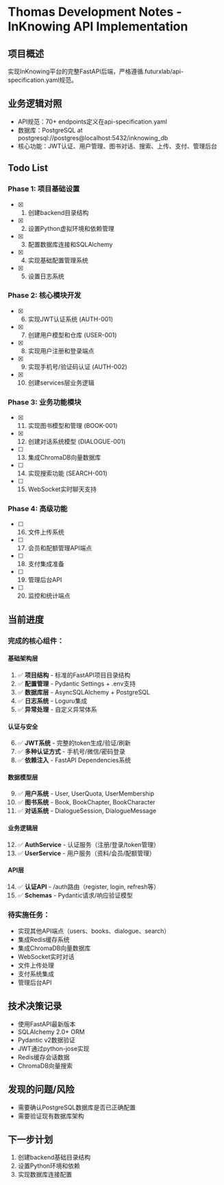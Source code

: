# Thomas Development Notes - InKnowing API Implementation

## 项目概述
实现InKnowing平台的完整FastAPI后端，严格遵循.futurxlab/api-specification.yaml规范。

## 业务逻辑对照
- API规范：70+ endpoints定义在api-specification.yaml
- 数据库：PostgreSQL at postgresql://postgres@localhost:5432/inknowing_db
- 核心功能：JWT认证、用户管理、图书对话、搜索、上传、支付、管理后台

## Todo List

### Phase 1: 项目基础设置
- [x] 1. 创建backend目录结构
- [x] 2. 设置Python虚拟环境和依赖管理
- [x] 3. 配置数据库连接和SQLAlchemy
- [x] 4. 实现基础配置管理系统
- [x] 5. 设置日志系统

### Phase 2: 核心模块开发
- [x] 6. 实现JWT认证系统 (AUTH-001)
- [x] 7. 创建用户模型和仓库 (USER-001)
- [x] 8. 实现用户注册和登录端点
- [x] 9. 实现手机号/验证码认证 (AUTH-002)
- [x] 10. 创建services层业务逻辑

### Phase 3: 业务功能模块
- [x] 11. 实现图书模型和管理 (BOOK-001)
- [x] 12. 创建对话系统模型 (DIALOGUE-001)
- [ ] 13. 集成ChromaDB向量数据库
- [ ] 14. 实现搜索功能 (SEARCH-001)
- [ ] 15. WebSocket实时聊天支持

### Phase 4: 高级功能
- [ ] 16. 文件上传系统
- [ ] 17. 会员和配额管理API端点
- [ ] 18. 支付集成准备
- [ ] 19. 管理后台API
- [ ] 20. 监控和统计端点

## 当前进度

### 完成的核心组件：

#### 基础架构层
1. ✅ **项目结构** - 标准的FastAPI项目目录结构
2. ✅ **配置管理** - Pydantic Settings + .env支持
3. ✅ **数据库层** - AsyncSQLAlchemy + PostgreSQL
4. ✅ **日志系统** - Loguru集成
5. ✅ **异常处理** - 自定义异常体系

#### 认证与安全
6. ✅ **JWT系统** - 完整的token生成/验证/刷新
7. ✅ **多种认证方式** - 手机号/微信/密码登录
8. ✅ **依赖注入** - FastAPI Dependencies系统

#### 数据模型层
9. ✅ **用户系统** - User, UserQuota, UserMembership
10. ✅ **图书系统** - Book, BookChapter, BookCharacter
11. ✅ **对话系统** - DialogueSession, DialogueMessage

#### 业务逻辑层
12. ✅ **AuthService** - 认证服务（注册/登录/token管理）
13. ✅ **UserService** - 用户服务（资料/会员/配额管理）

#### API层
14. ✅ **认证API** - /auth路由（register, login, refresh等）
15. ✅ **Schemas** - Pydantic请求/响应验证模型

### 待实施任务：
- 实现其他API端点（users、books、dialogue、search）
- 集成Redis缓存系统
- 集成ChromaDB向量数据库
- WebSocket实时对话
- 文件上传处理
- 支付系统集成
- 管理后台API

## 技术决策记录
- 使用FastAPI最新版本
- SQLAlchemy 2.0+ ORM
- Pydantic v2数据验证
- JWT通过python-jose实现
- Redis缓存会话数据
- ChromaDB向量搜索

## 发现的问题/风险
- 需要确认PostgreSQL数据库是否已正确配置
- 需要验证现有数据库架构

## 下一步计划
1. 创建backend基础目录结构
2. 设置Python环境和依赖
3. 实现数据库连接配置